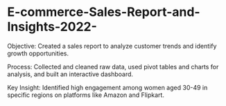 # E-commerce-Sales-Report-and-Insights-2022-

Objective: Created a sales report to analyze customer trends and identify growth opportunities.

Process: Collected and cleaned raw data, used pivot tables and charts for analysis, and built an interactive dashboard.

Key Insight: Identified high engagement among women aged 30-49 in specific regions on platforms like Amazon and Flipkart.
